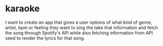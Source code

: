 # karaoke

I want to create an app that gives a user options of what kind of genre, artist, bpm or feeling they want to sing the take that information and fetch the song through Spotify's API while also fetching information from API seed to render the lyrics for that song. 

